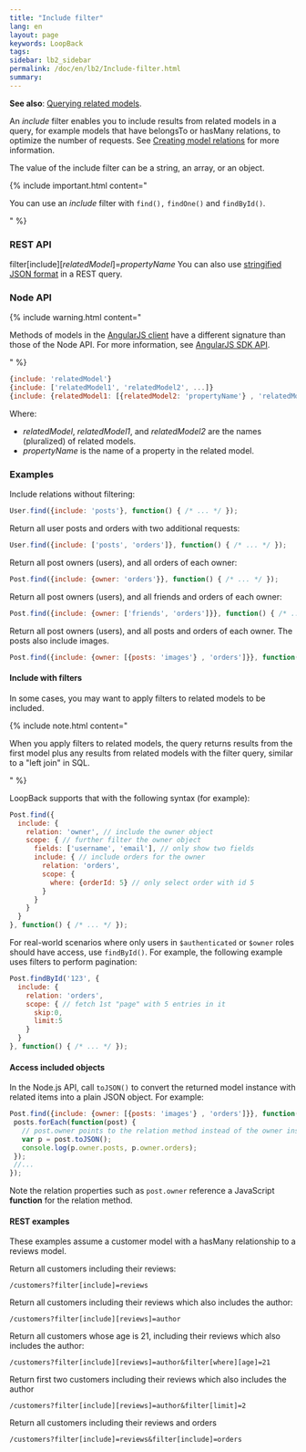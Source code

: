 ```yaml
---
title: "Include filter"
lang: en
layout: page
keywords: LoopBack
tags:
sidebar: lb2_sidebar
permalink: /doc/en/lb2/Include-filter.html
summary:
---
```


**See also**: [Querying related models](/doc/en/lb2/Querying-related-models.html).

An _include_ filter enables you to include results from related models in a query, for example models that have belongsTo or hasMany relations, to optimize the number of requests.
See [Creating model relations](/doc/en/lb2/Creating-model-relations.html) for more information.

The value of the include filter can be a string, an array, or an object.

{% include important.html content="

You can use an _include_ filter with `find(),` `findOne()` and `findById()`.

" %}

### **REST API**

filter[include][_relatedModel_]=_propertyName_
You can also use [stringified JSON format](/doc/en/lb2/Querying-data.html#Queryingdata-UsingstringifiedJSONinRESTqueries) in a REST query.

### Node API

{% include warning.html content="

Methods of models in the [AngularJS client](https://docs.strongloop.com/display/APIC/AngularJS+JavaScript+SDK) have a different signature than those of the Node API.
For more information, see [AngularJS SDK API](http://apidocs.strongloop.com/loopback-sdk-angular/).

" %}

```javascript
{include: 'relatedModel'}
{include: ['relatedModel1', 'relatedModel2', ...]}
{include: {relatedModel1: [{relatedModel2: 'propertyName'} , 'relatedModel']}}
```

Where:

* _relatedModel_, _relatedModel1_, and _relatedModel2_ are the names (pluralized) of related models.
* _propertyName_ is the name of a property in the related model.

### Examples

Include relations without filtering:

```javascript
User.find({include: 'posts'}, function() { /* ... */ });
```

Return all user posts and orders with two additional requests:

```javascript
User.find({include: ['posts', 'orders']}, function() { /* ... */ });
```

Return all post owners (users), and all orders of each owner:

```javascript
Post.find({include: {owner: 'orders'}}, function() { /* ... */ });
```

Return all post owners (users), and all friends and orders of each owner:

```javascript
Post.find({include: {owner: ['friends', 'orders']}}, function() { /* ... */ });
```

Return all post owners (users), and all posts and orders of each owner. The posts also include images.

```javascript
Post.find({include: {owner: [{posts: 'images'} , 'orders']}}, function() { /* ... */ });
```

#### Include with filters

In some cases, you may want to apply filters to related models to be included.

{% include note.html content="

When you apply filters to related models, the query returns results from the first model plus any results from related models with the filter query,
similar to a \"left join\" in SQL.

" %}

LoopBack supports that with the following syntax (for example):

```javascript
Post.find({
  include: {
    relation: 'owner', // include the owner object
    scope: { // further filter the owner object
      fields: ['username', 'email'], // only show two fields
      include: { // include orders for the owner
        relation: 'orders', 
        scope: {
          where: {orderId: 5} // only select order with id 5
        }
      }
    }
  }
}, function() { /* ... */ });
```

For real-world scenarios where only users in `$authenticated` or `$owner` roles should have access, use `findById()`.
For example, the following example uses filters to perform pagination:

```javascript
Post.findById('123', {
  include: {
    relation: 'orders',
    scope: { // fetch 1st "page" with 5 entries in it
      skip:0,
      limit:5
    }
  }
}, function() { /* ... */ });
```

#### Access included objects

In the Node.js API, call `toJSON()` to convert the returned model instance with related items into a plain JSON object. For example:

```javascript
Post.find({include: {owner: [{posts: 'images'} , 'orders']}}, function(err, posts) {
 posts.forEach(function(post) {
   // post.owner points to the relation method instead of the owner instance
   var p = post.toJSON();
   console.log(p.owner.posts, p.owner.orders);
 });
 //... 
});
```

Note the relation properties such as `post.owner` reference a JavaScript **function** for the relation method.

#### REST examples

These examples assume a customer model with a hasMany relationship to a reviews model. 

Return all customers including their reviews:

`/customers?filter[include]=reviews`

Return all customers including their reviews which also includes the author:

`/customers?filter[include][reviews]=author`

Return all customers whose age is 21, including their reviews which also includes the author:

`/customers?filter[include][reviews]=author&filter[where][age]=21`

Return first two customers including their reviews which also includes the author

`/customers?filter[include][reviews]=author&filter[limit]=2`

Return all customers including their reviews and orders

`/customers?filter[include]=reviews&filter[include]=orders`